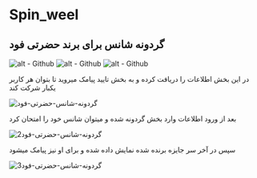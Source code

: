 # Spin_weel
 ## **گردونه شانس برای برند حضرتی فود**
 
![alt - Github](https://camo.githubusercontent.com/4e573a4ba175e7168aad9701a8352aff425c449d6e7611e02df7c2cd8f2a8ec5/68747470733a2f2f696d672e736869656c64732e696f2f62616467652f2d4a6176617363697072742d626c61636b3f7374796c653d666f722d7468652d6261646765266c6f676f3d6a617661736372697074) ![alt - Github](https://camo.githubusercontent.com/e9a3fe43b62f8e14f473fcc0437c02e3b8e781ced5161ee8aa3a2532a30d9d32/68747470733a2f2f696d672e736869656c64732e696f2f62616467652f2d7673636f64652d626c61636b3f7374796c653d666f722d7468652d6261646765266c6f676f3d56697375616c2d53747564696f2d436f6465266c6f676f436f6c6f723d626c7565) ![alt - Github](https://camo.githubusercontent.com/0575874ce3ea1081924c5a24ec8d2f9bbe8dd9466c56f82d38157f1bcd4e5217/68747470733a2f2f696d672e736869656c64732e696f2f62616467652f2d4769746875622d626c61636b3f7374796c653d666f722d7468652d6261646765266c6f676f3d676974687562)

در این بخش اطلاعات را دریافت کرده و به بخش تایید پیامک میروید تا بتوان هر کاربر یکبار شرکت کند

![گردونه-شانس-حضرتی-فود](https://github.com/mohsen-ahanj/Spin_weel/assets/29997924/591f7028-bbc1-4a94-9341-d4093570a378)

بعد از ورود اطلاعات وارد بخش گردونه شده و میتوان شانس خود را امتحان کرد

![گردونه-شانس-حضرتی-فود2](https://github.com/mohsen-ahanj/Spin_weel/assets/29997924/79fd8574-a25b-49f2-b4b5-044e6ca1d87e)

سپس در آخر سر جایزه برنده شده نمایش داده شده و برای او نیز پیامک میشود

![3گردونه-شانس-حضرتی-فود](https://github.com/mohsen-ahanj/Spin_weel/assets/29997924/55307bb9-d537-4140-8d3b-30dd87588b38)
